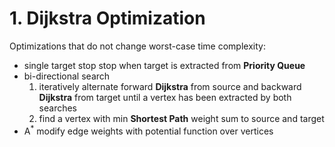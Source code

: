 # 1. Dijkstra Optimization
Optimizations that do not change worst-case time complexity:
* single target stop
stop when target is extracted from **Priority Queue**
* bi-directional search
    1. iteratively alternate forward **Dijkstra** from source and backward **Dijkstra** from target until a vertex has been extracted by both searches
    2. find a vertex with min **Shortest Path** weight sum to source and target
* A<sup>*</sup>
modify edge weights with potential function over vertices
